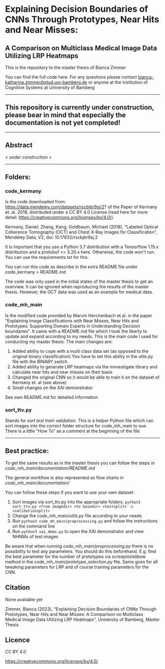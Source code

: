 # Explaining Decision Boundaries of CNNs Through Prototypes, Near Hits and Near Misses:
## A Comparison on Multiclass Medical Image Data Utilizing LRP Heatmaps
This is the repository to the master thesis of Bianca Zimmer

You can find the full code here. For any questions please contact
bianca-katharina.zimmer@stud.uni-bamberg.de
or anyone at the institution of Cognitive Systems at University of Bamberg

---
## This repository is currently under construction, please bear in mind that especially the documentation is not yet completed!

---

## Abstract
< under construction >

---

## Folders:
### code_kermany
Is the code downloaded from: https://data.mendeley.com/datasets/rscbjbr9sj/2?
of the Paper of Kermany et. al. 2018, distributed under a CC BY 4.0 License (read here for more detail: https://creativecommons.org/licenses/by/4.0/). 

Kermany, Daniel; Zhang, Kang; Goldbaum, Michael (2018), “Labeled Optical Coherence Tomography (OCT) and Chest X-Ray Images for Classification”, Mendeley Data, V2, doi: 10.17632/rscbjbr9sj.2

It is important that you use a Python 3.7 distribution with a Tensorflow 1.15.x
distribution and a protobuf <= 3.20.x here. Otherwise, the code won't run.
You can use the requirements.txt for this.

You can run this code as describe in the extra README file under
code_kermany > README.md

The code was only used in the initial states of the master thesis to get an overview.
It can be ignored when reproducing the results of the master thesis. However, the OCT data was used 
as an example for medical data.

### code_mh_main
Is the modified code provided by Marvin Herchenbach et al. in the paper "Explaining Image
Classifications with Near Misses, Near Hits and Prototypes: Supporting Domain Experts in
Understanding Decision boundaries".
It came with a README.md file which I took the liberty to update and expand according to my needs.
This is the main code I used for conducting my master thesis. The main changes are:
1. Added ability to cope with a multi class data set (as opposed to the original binary classification)
You have to set this ability in the utils.py file with the BINARY switch
2. Added ability to generate LRP heatmaps via the innvestigate library and calculate near hits
and near misses on their basis
3. Changed the original CNN so it would be able to train it on the dataset of Kermany et. al (see above)
4. Small changes on the XAI demonstrator 

See own README.md for detailed information

### sort_ttv.py
Stands for _sort test train validation_. This is a helper Python file which can sort images
into the correct folder structure for code_mh_main to sue.
There is a little "How To" as a comment at the  beginning of the file

---

## Best practice:
To get the same results as in the master thesis you can follow the steps in 
_code_mh_main/documentation/README.md_

The general workflow is also represented as flow charts in _code_mh_main/documentation/_

You can follow these steps if you want to use your own dataset:

1. Sort images via sort_ttv.py into the appropriate folders.
`python3 sort_ttv.py <from imagedir> <to basedir> <testsplit> -s <validationsplit>`
2. Change the _code_mh_main/utils.py_ file according to your needs
3. Run `python3 code_mh_main/preprocessing.py` and follow the instructions on the command line
4. Run `python3 xai_demo.py` to open the XAI demonstrator and view NHNMs of test images

Be aware that when running _code_mh_main/preprocessing.py_ there is no possibility to test any
parameters. You should do this beforehand. E.g. find the best parameter for the number of prototypes
via screeplot/ellbow method in the _code_mh_main/prototype_selection.py_ file.
Same goes for all tweaking parameters for LRP and of course training parameters for the CNN.

## Citation
None available yet

Zimmer, Bianca (2023), “Explaining Decision Boundaries of CNNs Through Prototypes, Near Hits and Near Misses:
A Comparison on Multiclass Medical Image Data Utilizing LRP Heatmaps”, University of Bamberg, Master Thesis

## Licence
CC BY 4.0

https://creativecommons.org/licenses/by/4.0/
